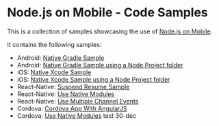 # Node.js on Mobile - Code Samples

This is a collection of samples showcasing the use of [Node.js on Mobile](https://github.com/janeasystems/nodejs-mobile).

It contains the following samples:
* Android: [Native Gradle Sample](android/native-gradle)
* Android: [Native Gradle Sample using a Node Project folder](android/native-gradle-node-folder)
* iOS: [Native Xcode Sample](ios/native-xcode)
* iOS: [Native Xcode Sample using a Node Project folder](ios/native-xcode-node-folder)
* React-Native: [Suspend Resume Sample](react-native/SuspendResume)
* React-Native: [Use Native Modules](react-native/UseNativeModules)
* React-Native: [Use Multiple Channel Events](react-native/UseMultipleChannels)
* Cordova: [Cordova App With AngularJS](cordova-angularjs)
* Cordova: [Use Native Modules](cordova/UseNativeModules)
test
30-dec
